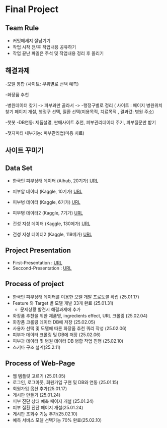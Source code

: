 # Final Project

## Team Rule
- 커밋메세지 잘남기기
- 작업 시작 전/후 작업내용 공유하기
- 작업 끝난 파일은 주석 및 작업내용 정리 후 올리기

## 해결과제
-모델 통합 (사이트: 부위별로 선택 예측)

-화장품 추천



-병원데이터 찾기 -> 피부과만 골라서 -> 
-행정구별로 정리 ( 사이트 : 페이지 병원위치찾기 페이지 개설, 행정구 선택, 질환 선택(미용목적, 치료목적 , 결과값: 병원 주소)

-챗봇
-DB연동: 제품설명, 판매사이트 추천, 피부관리데이터 주기, 피부질문만 받기

-챗지피티 내부기능: 피부관리법(미용 치료)


사이트 꾸미기
-

## Data Set
- 한국인 피부상태 데이터 (AIhub, 20기가)  [URL](https://www.aihub.or.kr/aihubdata/data/view.do?currMenu=&topMenu=&aihubDataSe=data&dataSetSn=71645)

- 피부암 데이터 (Kaggle, 10기가)  [URL](https://www.kaggle.com/datasets/andrewmvd/isic-2019)

- 피부병 데이터 (Kaggle, 6기가)  [URL](https://www.kaggle.com/datasets/ismailpromus/skin-diseases-image-dataset)

- 피부병 데이터2 (Kaggle, 7기가)  [URL](https://www.kaggle.com/datasets/ascanipek/skin-diseases)

- 건성 지성 데이터 (Kaggle, 130메가) [URL](https://www.kaggle.com/datasets/shakyadissanayake/oily-dry-and-normal-skin-types-dataset/data)

- 건성 지성 데이터2 (Kaggle, 118메가) [URL](https://www.kaggle.com/datasets/manithj/oily-and-dry-skin-dataset)
  
## Project Presentation 
- First-Presentation : [URL](https://docs.google.com/presentation/d/1KoZi7Lba4PqW8EeTFeQRpXGDAW5UB0PrljZSdNT08V8/edit#slide=id.g3286aeb0b69_0_5)
- Seccond-Presentation : [URL](https://docs.google.com/presentation/d/11dHcHlZf1_au6vkZgwPYY-Yb2CRok7WV7OGGPuxrKHI/edit?usp=sharing)
  
## Process of project
- 한국인 피부상태 데이터를 이용한 모델 개발 프로토콜 확립 (25.01.17)
- Feature 와 Target 별 모델 개발 33개 완료 (25.01.31)
  * 문제상황 발견시 해결과제에 추가
- 화장품 추천을 위한 제품명, ingredients effect, URL 크롤링 (25.02.04)
- 화장품 크롤링 데이터 DB에 저장 (25.02.05)
- 사용자 선택 및 모델에 따른 화장품 추천 쿼리 작성 (25.02.06)
- 피부과 데이터 크롤링 및 DB에 저장 (25.02.06)
- 피부과 데이터 및 병원 데이터 DB 병합 작업 진행 (25.02.10)
- 스키마 구조 설계(25.2.11)
  
## Process of Web-Page
- 웹 템플릿 고르기 (25.01.05)
- 로그인, 로그아웃, 회원가입 구현 및 DB와 연동 (25.01.15)
- 회원가입 옵션 추가(25.01.17)
- 게시판 만들기 (25.01.24)
- 피부 진단 상태 예측 페이지 개설 (25.01.24)
- 피부 질환 진단 페이지 개설(25.01.24)
- 게시판 조회수 기능 추가(25.02.10)
- 예측 서비스 모델 선택기능 70% 완료(25.02.10)

